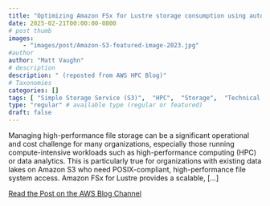 ```yaml
---
title: "Optimizing Amazon FSx for Lustre storage consumption using automatic data tiering with Amazon S3"
date: 2025-02-21T00:00:00-0800
# post thumb
images:
    - "images/post/Amazon-S3-featured-image-2023.jpg"
#author
author: "Matt Vaughn"
# description
description: " (reposted from AWS HPC Blog)"
# Taxonomies
categories: []
tags: [ "Simple Storage Service (S3)",  "HPC",  "Storage",  "Technical How-to",  "FSx for Lustre",  "hpcblog", ]
type: "regular" # available type (regular or featured)
draft: false
---
```


Managing high-performance file storage can be a significant operational and cost challenge for many organizations, especially those running compute-intensive workloads such as high-performance computing (HPC) or data analytics. This is particularly true for organizations with existing data lakes on Amazon S3 who need POSIX-compliant, high-performance file system access. Amazon FSx for Lustre provides a scalable, […]

<a href="https://aws.amazon.com/blogs/storage/optimizing-fsx-for-lustre-storage-consumption-using-automatic-data-tiering-with-amazon-s3/" class="btn btn-primary btn-lg active" role="button" aria-pressed="true" style="margin-top: 8px;">Read the Post on the AWS Blog Channel</a>